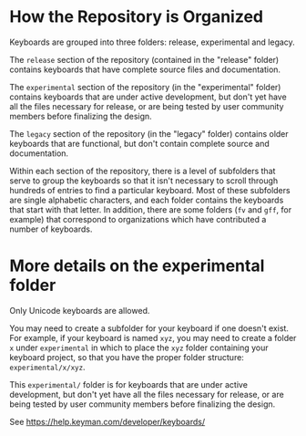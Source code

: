 # How the Repository is Organized

Keyboards are grouped into three folders: release, experimental and legacy.

The `release` section of the repository (contained in the "release" folder) contains keyboards that have complete source files and documentation.

The `experimental` section of the repository (in the "experimental" folder) contains keyboards that are under active development, but don't yet have all the files necessary for release, or are being tested by user community members before finalizing the design. 

The `legacy` section of the repository (in the "legacy" folder) contains older keyboards that are functional, but don't contain complete source and documentation.

Within each section of the repository, there is a level of subfolders that serve to group the keyboards so that it isn't necessary to scroll through hundreds of entries to find a particular keyboard. Most of these subfolders are single alphabetic characters, and each folder contains the keyboards that start with that letter. In addition, there are some folders (`fv` and `gff`, for example) that correspond to organizations which have contributed a number of keyboards.

# More details on the experimental folder

Only Unicode keyboards are allowed.

You may need to create a subfolder for your keyboard if one doesn't exist. For example, if your keyboard is named `xyz`, you may need to create a folder `x` under `experimental` in which to place the `xyz` folder containing your keyboard project, so that you have the proper folder structure: `experimental/x/xyz`.

This `experimental/` folder is for keyboards that are under active development, but don't yet have all the files necessary for release, or are being tested by user community members before finalizing the design.

See https://help.keyman.com/developer/keyboards/
